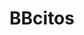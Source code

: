---
title: "BBcitos"
url: /caracas/bbcitos-4a-transversal-de-los-palos-grandes/
shop: Babysachen
---